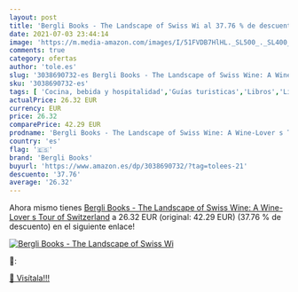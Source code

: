 ```yaml
---
layout: post
title: 'Bergli Books - The Landscape of Swiss Wi al 37.76 % de descuento'
date: 2021-07-03 23:44:14
image: 'https://m.media-amazon.com/images/I/51FVDB7HlHL._SL500_._SL400_.jpg'
comments: true
category: ofertas
author: 'tole.es'
slug: '3038690732-es Bergli Books - The Landscape of Swiss Wine: A Wine-Lover s...'
sku: '3038690732-es'
tags: [ 'Cocina, bebida y hospitalidad','Guías turisticas','Libros','Libros y guías de viaje','bergli books', ]
actualPrice: 26.32 EUR
currency: EUR
price: 26.32
comparePrice: 42.29 EUR
prodname: 'Bergli Books - The Landscape of Swiss Wine: A Wine-Lover s Tour of Switzerland'
country: 'es'
flag: '🇪🇸'
brand: 'Bergli Books'
buyurl: 'https://www.amazon.es/dp/3038690732/?tag=tolees-21'
descuento: '37.76'
average: '26.32'
---
```


Ahora mismo tienes [Bergli Books - The Landscape of Swiss Wine: A Wine-Lover s Tour of Switzerland](https://www.amazon.es/dp/3038690732/?tag=tolees-21) a 26.32 EUR (original: 42.29 EUR) (37.76 %  de descuento) en el siguiente enlace!

[![Bergli Books - The Landscape of Swiss Wi](https://m.media-amazon.com/images/I/51FVDB7HlHL._SL500_._SL400_.jpg)](https://www.amazon.es/dp/3038690732/?tag=tolees-21)

🔎:


[🛒 Visítala!!!](https://www.amazon.es/dp/3038690732/?tag=tolees-21)
